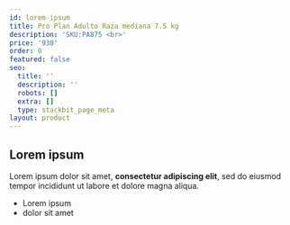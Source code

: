 ```yaml
---
id: lorem-ipsum
title: Pro Plan Adulto Raza mediana 7.5 kg
description: 'SKU:PA875 <br>'
price: '930'
order: 0
featured: false
seo:
  title: ''
  description: ''
  robots: []
  extra: []
  type: stackbit_page_meta
layout: product
---
```

## Lorem ipsum

Lorem ipsum dolor sit amet, **consectetur adipiscing elit**, sed do eiusmod tempor incididunt ut labore et dolore magna aliqua.

- Lorem ipsum
- dolor sit amet
